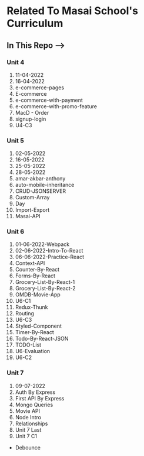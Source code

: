 <h1>Related To Masai School's Curriculum</h1>

<h2>In This Repo  --> </h2>

<h3>Unit 4</h3>
<ol>
    <li>11-04-2022</li>
    <li>16-04-2022</li>
    <li>e-commerce-pages</li>
    <li>E-commerce</li>
    <li>e-commerce-with-payment</li>
    <li>e-commerce-with-promo-feature</li>
    <li>MacD - Order</li>
    <li>signup-login</li>
    <li>U4-C3</li>
</ol>
<h3>Unit 5</h3>
<ol>
    <li>02-05-2022</li>
    <li>16-05-2022</li>
    <li>25-05-2022</li>
    <li>28-05-2022</li>
    <li>amar-akbar-anthony</li>
    <li>auto-mobile-inheritance</li>
    <li>CRUD-JSONSERVER</li>
    <li>Custom-Array</li>
    <li>Day</li>
    <li>Import-Export</li>
    <li>Masai-API</li>
</ol>
<h3>Unit 6</h3>
<ol>
    <li>01-06-2022-Webpack</li>
    <li>02-06-2022-Intro-To-React</li>
    <li>06-06-2022-Practice-React</li>
    <li>Context-API</li>
    <li>Counter-By-React</li>
    <li>Forms-By-React</li>
    <li>Grocery-List-By-React-1</li>
    <li>Grocery-List-By-React-2</li>
    <li>OMDB-Movie-App</li>
    <li>U6-C1</li>
    <li>Redux-Thunk</li>
    <li>Routing</li>
    <li>U6-C3</li>
    <li>Styled-Component</li>
    <li>Timer-By-React</li>
    <li>Todo-By-React-JSON</li>
    <li>TODO-List</li>
    <li>U6-Evaluation</li>
    <li>U6-C2</li>
</ol>
<h3>Unit 7</h3>
<ol>
    <li>09-07-2022</li>
    <li>Auth By Express</li>
    <li>First API By Express</li>
    <li>Mongo Queries</li>
    <li>Movie API</li>
    <li>Node Intro</li>
    <li>Relationships</li>
    <li>Unit 7 Last</li>
    <li>Unit 7 C1</li>
</ol>
<ul>
<li>Debounce</li>
</ul>
